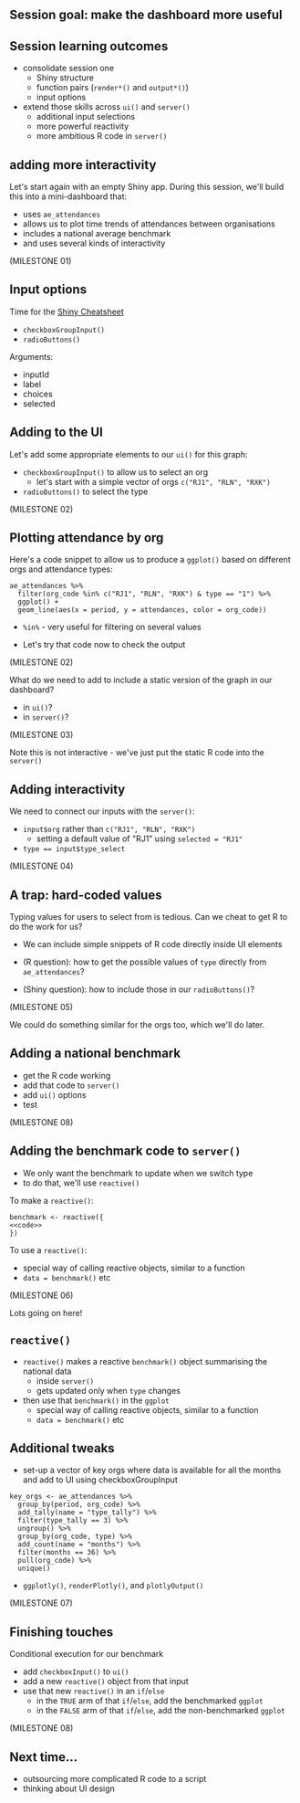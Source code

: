 ## Session goal: make the dashboard more useful

## Session learning outcomes

+ consolidate session one
  + Shiny structure
  + function pairs (`render*()` and `output*()`)
  + input options
+ extend those skills across `ui()` and `server()` 
  + additional input selections
  + more powerful reactivity
  + more ambitious R code in `server()`

## adding more interactivity

Let's start again with an empty Shiny app. During this session, we'll build this into a mini-dashboard that:

+ uses `ae_attendances`
+ allows us to plot time trends of attendances between organisations
+ includes a national average benchmark
+ and uses several kinds of interactivity

(MILESTONE 01)

## Input options

Time for the [Shiny Cheatsheet](https://shiny.rstudio.com/images/shiny-cheatsheet.pdf)

+ `checkboxGroupInput()`
+ `radioButtons()`

Arguments:

+ inputId
+ label
+ choices
+ selected

## Adding to the UI

Let's add some appropriate elements to our `ui()` for this graph:

+ `checkboxGroupInput()` to allow us to select an org
  + let's start with a simple vector of orgs `c("RJ1", "RLN", "RXK")`
+ `radioButtons()` to select the type

(MILESTONE 02)

## Plotting attendance by org

Here's a code snippet to allow us to produce a `ggplot()` based on different orgs and attendance types:

```{!r}
ae_attendances %>%
  filter(org_code %in% c("RJ1", "RLN", "RXK") & type == "1") %>%
  ggplot() +
  geom_line(aes(x = period, y = attendances, color = org_code))
```
+ `%in%` - very useful for filtering on several values

+ Let's try that code now to check the output

(MILESTONE 02)


What do we need to add to include a static version of the graph in our dashboard?

+ in `ui()`?
+ in `server()`?

(MILESTONE 03)

Note this is not interactive - we've just put the static R code into the `server()`

## Adding interactivity

We need to connect our inputs with the `server()`:

+ `input$org` rather than `c("RJ1", "RLN", "RXK")`
  + setting a default value of "RJ1" using `selected = "RJ1"`
+ `type == input$type_select`

(MILESTONE 04)

## A trap: hard-coded values

Typing values for users to select from is tedious. Can we cheat to get R to do the work for us?

+ We can include simple snippets of R code directly inside UI elements

+ (R question): how to get the possible values of `type` directly from `ae_attendances`?
+ (Shiny question): how to include those in our `radioButtons()`?

(MILESTONE 05)

We could do something similar for the orgs too, which we'll do later.

## Adding a national benchmark

+ get the R code working
+ add that code to `server()`
+ add `ui()` options
+ test

(MILESTONE 08)

## Adding the benchmark code to `server()`

+ We only want the benchmark to update when we switch type
+ to do that, we'll use `reactive()`

To make a `reactive()`:
```{!r}
benchmark <- reactive({
<<code>>
})
```

To use a `reactive()`:

+ special way of calling reactive objects, similar to a function
+ `data = benchmark()` etc

(MILESTONE 06)

Lots going on here!

## `reactive()`

+ `reactive()` makes a reactive `benchmark()` object summarising the national data
  + inside `server()`
  + gets updated only when `type` changes
+ then use that `benchmark()` in the `ggplot`
  + special way of calling reactive objects, similar to a function
  + `data = benchmark()` etc

## Additional tweaks

+ set-up a vector of key orgs where data is available for all the months and add to UI using checkboxGroupInput

```{r}
key_orgs <- ae_attendances %>%
  group_by(period, org_code) %>%
  add_tally(name = "type_tally") %>%
  filter(type_tally == 3) %>%
  ungroup() %>%
  group_by(org_code, type) %>%
  add_count(name = "months") %>%
  filter(months == 36) %>%
  pull(org_code) %>%
  unique()
```
+ `ggplotly()`, `renderPlotly()`, and `plotlyOutput()`

(MILESTONE 07)

## Finishing touches

Conditional execution for our benchmark

  + add `checkboxInput()` to `ui()`
  + add a new `reactive()` object from that input
  + use that new `reactive()` in an `if`/`else`
    + in the `TRUE` arm of that `if`/`else`, add the benchmarked `ggplot`
    + in the `FALSE` arm of that `if`/`else`, add the non-benchmarked `ggplot`

(MILESTONE 08)

## Next time...
+ outsourcing more complicated R code to a script
+ thinking about UI design






